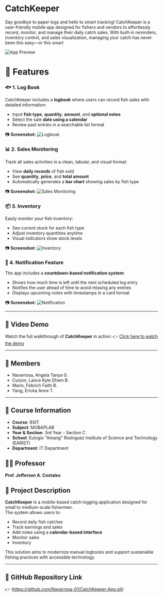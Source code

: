 # CatchKeeper

Say goodbye to paper logs and hello to smart tracking! CatchKeeper is a user-friendly mobile app designed for fishers and vendors to effortlessly record, monitor, and manage their daily catch sales. With built-in reminders, inventory control, and sales visualization, managing your catch has never been this easy—or this smart

![App Preview](PICTURES%20FOR%20CATCHKEEPER/pagetitle.png)

# 📝 Features

### 🐟 1. Log Book
CatchKeeper includes a **logbook** where users can record fish sales with detailed information:
- Input **fish type**, **quantity**, **amount**, and **optional notes**
- Select the sale **date using a calendar**
- Review past entries in a searchable list format
  
📷 **Screenshot:**
![Logbook](PICTURES%20FOR%20CATCHKEEPER/logbook.jpg)

### 📊 2. Sales Monitoring
Track all sales activities in a clean, tabular, and visual format:
- View **daily records** of fish sold
- See **quantity**, **price**, and **total amount**
- Automatically generates a **bar chart** showing sales by fish type

📷 **Screenshot:**
![Sales Monitoring](PICTURES%20FOR%20CATCHKEEPER/sales_monitoring.jpg)

### 📦 3. Inventory
Easily monitor your fish inventory:
- See current stock for each fish type
- Adjust inventory quantities anytime
- Visual indicators show stock levels

📷 **Screenshot:**
![Inventory](PICTURES%20FOR%20CATCHKEEPER/inventory.jpg)

### 🔔 4. Notification Feature
The app includes a **countdown-based notification system**:
- Shows how much time is left until the next scheduled log entry
- Notifies the user ahead of time to avoid missing any entries
- Displays upcoming notes with timestamps in a card format

📷 **Screenshot:**
![Notification](PICTURES%20FOR%20CATCHKEEPER/notification.jpg)

---
## 🎥 Video Demo

Watch the full walkthrough of **CatchKeeper** in action:
👉 [Click here to watch the demo](https://www.youtube.com/watch?v=your-demo-video-link)

---
## 👥 Members
- Navarrosa, Angela Tanya G.
- Cuizon, Lance Kyle Dhem B.
- Marin, Febrich Faith B.
- Yang, Ericka Anne T.

---

## 📘 Course Information
- **Course**: BSIT  
- **Subject**: MOBAPLAB 
- **Year & Section**: 3rd Year - Section C 
- **School**: Eulogio "Amang" Rodriguez Institute of Science and Technology (EARIST)  
- **Department**: IT Department  

## 👨‍🏫 Professor
**Prof. Jefferson A. Costales**

## 📱 Project Description
**CatchKeeper** is a mobile-based catch logging application designed for small to medium-scale fishermen.  
The system allows users to:
- Record daily fish catches
- Track earnings and sales
- Add notes using a **calendar-based interface**
- Monitor sales
- Inventory

This solution aims to modernize manual logbooks and support sustainable fishing practices with accessible technology.

---

## 🔗 GitHub Repository Link
👉 (https://github.com/Navarrosa-01/CatchKeeper-App.git)

